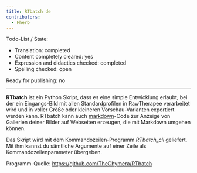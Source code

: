 ```yaml
---
title: RTbatch de
contributors:
  - Fherb
---
```


Todo-List / State:

- Translation: completed
- Content completely cleared: yes
- Expression and didactics checked: completed
- Spelling checked: open

Ready for publishing: no

------------------------------------------------------------------------

**RTbatch** ist ein Python Skript, dass es eine simple Entwicklung
erlaubt, bei der ein Eingangs-Bild mit allen Standardprofilen in
RawTherapee verarbeitet wird und in voller Größe oder kleineren
Vorschau-Varianten exportiert werden kann. RTbatch kann auch
[markdown](https://en.wikipedia.org/wiki/Markdown)-Code zur Anzeige von
Gallerien deiner Bilder auf Webseiten erzeugen, die mit Markdown umgehen
können.

Das Skript wird mit dem Kommandozeilen-Programm *RTbatch_cli* geliefert.
Mit ihm kannst du sämtliche Argumente auf einer Zeile als
Kommandozeilenparameter übergeben.

Programm-Quelle: <https://github.com/TheChymera/RTbatch>
